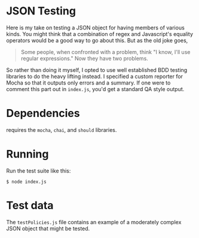 # JSON Testing

Here is my take on testing a JSON object for having members of various kinds. You might think that a combination of regex and Javascript's equality operators would be a good way to go about this. But as the old joke goes,

> Some people, when confronted with a problem, think "I know, I'll use regular expressions."  Now they have two problems.

So rather than doing it myself, I opted to use well established BDD testing libraries to do the heavy lifting instead. I specified a custom reporter for Mocha so that it outputs only errors and a summary. If one were to comment this part out in ```index.js```, you'd get a standard QA style output.

# Dependencies

requires the ```mocha```, ```chai```, and ```should``` libraries.

# Running 

Run the test suite like this:

```$ node index.js```

# Test data

The ```testPolicies.js``` file contains an example of a moderately complex JSON object that might be tested.

